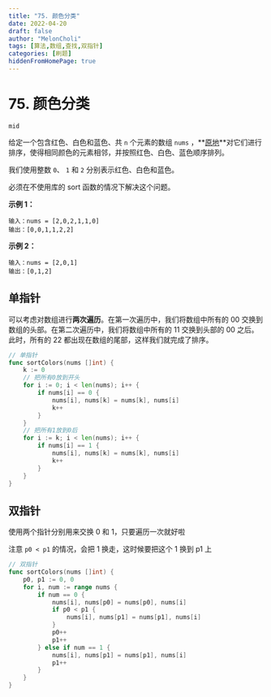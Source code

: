 ```yaml
---
title: "75. 颜色分类"
date: 2022-04-20
draft: false
author: "MelonCholi"
tags: [算法,数组,查找,双指针]
categories: [刷题]
hiddenFromHomePage: true
---
```


# 75. 颜色分类

`mid`

给定一个包含红色、白色和蓝色、共 `n` 个元素的数组 `nums` ，**[原地](https://baike.baidu.com/item/原地算法)**对它们进行排序，使得相同颜色的元素相邻，并按照红色、白色、蓝色顺序排列。

我们使用整数 `0`、 `1` 和 `2` 分别表示红色、白色和蓝色。

必须在不使用库的 sort 函数的情况下解决这个问题。

**示例 1：**

```
输入：nums = [2,0,2,1,1,0]
输出：[0,0,1,1,2,2]
```

**示例 2：**

```
输入：nums = [2,0,1]
输出：[0,1,2]
```

## 单指针

可以考虑对数组进行**两次遍历**。在第一次遍历中，我们将数组中所有的 00 交换到数组的头部。在第二次遍历中，我们将数组中所有的 11 交换到头部的 00 之后。此时，所有的 22 都出现在数组的尾部，这样我们就完成了排序。

```go
// 单指针
func sortColors(nums []int) {
	k := 0
	// 把所有0放到开头
	for i := 0; i < len(nums); i++ {
		if nums[i] == 0 {
			nums[i], nums[k] = nums[k], nums[i]
			k++
		}
	}
	// 把所有1放到0后
	for i := k; i < len(nums); i++ {
		if nums[i] == 1 {
			nums[i], nums[k] = nums[k], nums[i]
			k++
		}
	}
}
```

## 双指针

使用两个指针分别用来交换 0 和 1，只要遍历一次就好啦

注意 `p0 < p1` 的情况，会把 1 换走，这时候要把这个 1 换到 p1 上

```go
// 双指针
func sortColors(nums []int) {
	p0, p1 := 0, 0
	for i, num := range nums {
		if num == 0 {
			nums[i], nums[p0] = nums[p0], nums[i]
			if p0 < p1 {
				nums[i], nums[p1] = nums[p1], nums[i]
			}
			p0++
			p1++
		} else if num == 1 {
			nums[i], nums[p1] = nums[p1], nums[i]
			p1++
		}
	}
}
```

